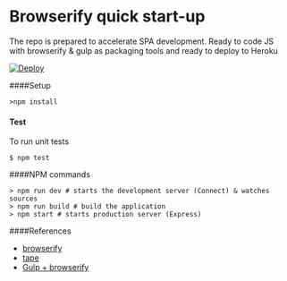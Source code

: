Browserify quick start-up
=========================

 The repo is prepared to accelerate SPA development. Ready to code JS with browserify & gulp as packaging tools
 and ready to deploy to Heroku

 [![Deploy](https://www.herokucdn.com/deploy/button.svg)](https://heroku.com/deploy?template=https://github.com/sgimeno/browserify-boilerplate/tree/master)

####Setup

```
>npm install
```
#### Test

To run unit tests

`$ npm test`


####NPM commands
```
> npm run dev # starts the development server (Connect) & watches sources
> npm run build # build the application
> npm start # starts production server (Express)
```

####References

 + [browserify](http://browserify.org/)
 + [tape](https://github.com/substack/tape)
 + [Gulp + browserify](http://viget.com/extend/gulp-browserify-starter-faq)
